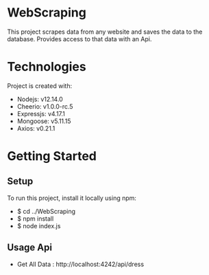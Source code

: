 # WebScraping
This project scrapes data from any website and saves the data to the database.  Provides access to that data with an Api.

# Technologies
Project is created with:
* Nodejs: v12.14.0
* Cheerio: v1.0.0-rc.5
* Expressjs: v4.17.1
* Mongoose: v5.11.15
* Axios: v0.21.1
	
 
 
# Getting Started

## Setup
To run this project, install it locally using npm:

* $ cd ../WebScraping
* $ npm install
* $ node index.js

## Usage Api

* Get All Data : http://localhost:4242/api/dress 
 
